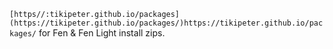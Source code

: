 `[https//:tikipeter.github.io/packages](https://tikipeter.github.io/packages/)https://tikipeter.github.io/packages/` for Fen & Fen Light install zips.
